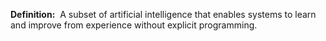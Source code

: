 **Definition:** 
 A subset of artificial intelligence that enables systems to learn and improve from experience without explicit programming.